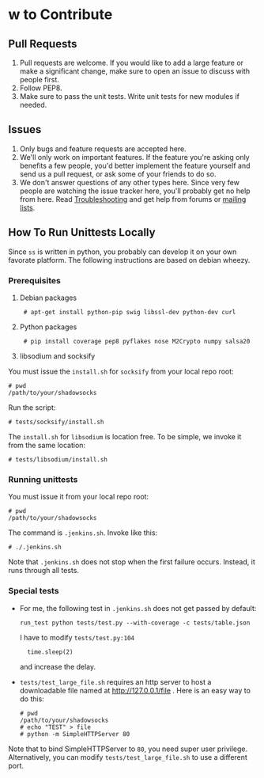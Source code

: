 
w to Contribute
=================

Pull Requests
-------------

1. Pull requests are welcome. If you would like to add a large feature
or make a significant change, make sure to open an issue to discuss with
people first.
2. Follow PEP8.
3. Make sure to pass the unit tests. Write unit tests for new modules if
needed.

Issues
------

1. Only bugs and feature requests are accepted here.
2. We'll only work on important features. If the feature you're asking only
benefits a few people, you'd better implement the feature yourself and send us
a pull request, or ask some of your friends to do so.
3. We don't answer questions of any other types here. Since very few people
are watching the issue tracker here, you'll probably get no help from here.
Read [Troubleshooting] and get help from forums or [mailing lists].

How To Run Unittests Locally
----

Since `ss` is written in python, you probably can develop it on your own
favorate platform. The following instructions are based on debian wheezy.

### Prerequisites

1. Debian packages

        # apt-get install python-pip swig libssl-dev python-dev curl

2. Python packages

        # pip install coverage pep8 pyflakes nose M2Crypto numpy salsa20

3. libsodium and socksify

You must issue the `install.sh` for `socksify` from your local repo root:

    # pwd
    /path/to/your/shadowsocks

Run the script:

    # tests/socksify/install.sh

The `install.sh` for `libsodium` is location free. To be simple, we invoke
it from the same location:

    # tests/libsodium/install.sh

### Running unittests

You must issue it from your local repo root:

    # pwd
    /path/to/your/shadowsocks

The command is `.jenkins.sh`. Invoke like this:

    # ./.jenkins.sh

Note that `.jenkins.sh` does not stop when the first failure occurs. Instead,
it runs through all tests.

### Special tests

* For me, the following test in `.jenkins.sh` does not get passed by default:

      run_test python tests/test.py --with-coverage -c tests/table.json

  I have to modify `tests/test.py:104`

        time.sleep(2)

  and increase the delay.

* `tests/test_large_file.sh` requires an http server to host a downloadable
file named at http://127.0.0.1/file . 
  Here is an easy way to do this:

      # pwd
      /path/to/your/shadowsocks
      # echo "TEST" > file
      # python -m SimpleHTTPServer 80

Note that to bind SimpleHTTPServer to `80`, you need super user privilege.
Alternatively, you can modify `tests/test_large_file.sh` to use a different
port.

[Troubleshooting]: https://github.com/clowwindy/shadowsocks/wiki/Troubleshooting
[mailing lists]:   https://groups.google.com/forum/#!forum/shadowsocks

